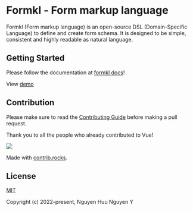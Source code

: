 # Formkl - Form markup language

Formkl (Form markup language) is an open-source DSL (Domain-Specific Language) to define and create form schema. It is designed to be simple, consistent and highly readable as natural language.

## Getting Started

Please follow the documentation at [formkl docs](https://formkl.vercel.app)!

View [demo](https://formkl-sandbox.vercel.app)

## Contribution

Please make sure to read the [Contributing Guide](https://formkl.vercel.app/learning/contribution-guide.html) before making a pull request.

Thank you to all the people who already contributed to Vue!

<a href="https://github.com/formkl/formkl/graphs/contributors">
  <img src="https://contrib.rocks/image?repo=formkl/formkl" />
</a>

Made with [contrib.rocks](https://contrib.rocks).

## License

[MIT](https://opensource.org/licenses/MIT)

Copyright (c) 2022-present, Nguyen Huu Nguyen Y
